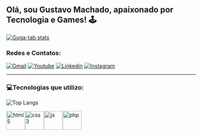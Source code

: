 ## Olá, sou Gustavo Machado, apaixonado por Tecnologia e Games! 🕹️


<a href="https://github.com/Guga-tab">![Guga-tab stats](https://github-readme-stats.vercel.app/api?username=Guga-tab&show_icons=true&theme=tokyonight)</a>

### Redes e Contatos:

[![Gmail](https://img.shields.io/badge/Gmail-D14836?style=for-the-badge&logo=gmail&logoColor=white)](mailto:gustavomachado.521@gmail.com)
[![Youtube](https://img.shields.io/badge/YouTube-FF0000?style=for-the-badge&logo=youtube&logoColor=white)](https://www.youtube.com/channel/UCWXObQJFIcTE0AeW89eUp6w)
[![Linkedin](https://img.shields.io/badge/LinkedIn-0077B5?style=for-the-badge&logo=linkedin&logoColor=white)](https://www.linkedin.com/in/gustavo-machado-8a1220247/)
[![Instagram](https://img.shields.io/badge/Instagram-E4405F?style=for-the-badge&logo=instagram&logoColor=white)](https://www.instagram.com/guga_gamerr/)

<hr></hr>

### 💻Tecnologias que utilizo:

![Top Langs](https://github-readme-stats.vercel.app/api/top-langs/?username=Guga-tab&layout=compact)

<div style="display: flex; align-items: center">
 <img style="width: 50px; height: 50px" alt="html5"src="https://logospng.org/download/html-5/logo-html-5-1536.png">
 <img style="width: 50px; height: 50px" alt="css3"src="https://logospng.org/download/css-3/logo-css-3-2048.png">
 <img style="width: 50px; height: 50px" alt="js"src="https://logospng.org/download/javascript/logo-javascript-1024.png">
 <img style="width: 50px; height: 50px;"alt="php"src="https://www.brandlogopng.com/filesmall/logo/php/php-language-logo-hd-image-download-baby-elephant-clipart-5brd.webp">
 
</div>
